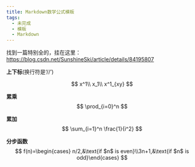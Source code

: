 ```yaml
---
title: Markdown数学公式模板
tags:
  - 未完成
  - 模板
  - Markdown
---
```




找到一篇特别全的，挂在这里：https://blog.csdn.net/SunshineSki/article/details/84195807

**上下标**(换行符是‘//’)


$$
x^1\\
x_1\\
x^1_{xy}
$$


**累乘**
$$
\prod_{i=0}^n
$$



**累加**
$$
\sum_{i=1}^n \frac{1}{i^2}
$$



**分步函数**
$$
f(n)=\begin{cases} n/2,&\text{if $n$ is even}\\3n+1,&\text{if $n$ is odd}\end{cases}
$$





